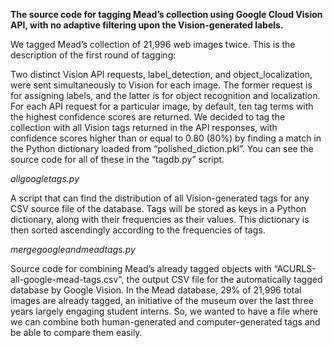 **The source code for tagging Mead’s collection using Google Cloud Vision API, with no adaptive filtering upon the Vision-generated labels.**

We tagged Mead’s collection of 21,996 web images twice. This is the description of the first round of tagging:

Two distinct Vision API requests, label_detection, and object_localization, were sent simultaneously to Vision for each image. The former request is for assigning labels, and the latter is for object recognition and localization. For each API request for a particular image, by default, ten tag terms with the highest confidence scores are returned. We decided to tag the collection with all Vision tags returned in the API responses, with confidence scores higher than or equal to 0.80 (80%) by finding a match in the Python dictionary loaded from “polished_diction.pkl”. You can see the source code for all of these in the “tagdb.py” script. 


*allgoogletags.py*

A script that can find the distribution of all Vision-generated tags for any CSV source file of the database. Tags will be stored as keys in a Python dictionary, along with their frequencies as their values. This dictionary is then sorted ascendingly according to the frequencies of tags. 

*mergegoogleandmeadtags.py*

Source code for combining Mead’s already tagged objects with “ACURLS-all-google-mead-tags.csv", the output CSV file for the automatically tagged database by Google Vision. In the Mead database, 29% of 21,996 total images are already tagged, an initiative of the museum over the last three years largely engaging student interns. So, we wanted to have a file where we can combine both human-generated and computer-generated tags and be able to compare them easily. 

